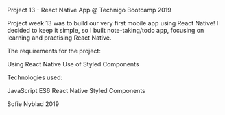 Project 13 - React Native App @ Technigo Bootcamp 2019

Project week 13 was to build our very first mobile app using React Native! I decided to keep it simple, so I built note-taking/todo app, focusing on learning and practising React Native.

The requirements for the project:

Using React Native
Use of Styled Components

Technologies used:

JavaScript ES6
React Native
Styled Components

Sofie Nyblad 2019
